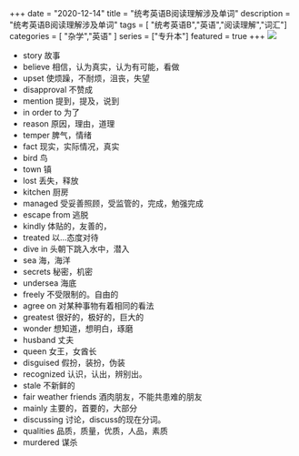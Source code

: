 +++
date = "2020-12-14"
title = "统考英语B阅读理解涉及单词"
description = "统考英语B阅读理解涉及单词"
tags = [ "统考英语B","英语","阅读理解","词汇"]
categories = [
    "杂学","英语"
]
series = ["专升本"]
featured = true
+++
![](https://gitee.com/lalalaxiaowifi/pictures/raw/master/image/%E6%97%A5%E5%B8%B8%E6%90%AC%E7%A0%96%E5%A4%B4.png)

* story 故事
* believe 相信，认为真实，认为有可能，看做
* upset 使烦躁，不耐烦，沮丧，失望
* disapproval 不赞成
* mention 提到，提及，说到
* in order to 为了 
* reason 原因，理由，道理
* temper 脾气，情绪
* fact 现实，实际情况，真实
* bird 鸟
* town 镇
* lost 丢失，释放
* kitchen 厨房
* managed 受妥善照顾，受监管的，完成，勉强完成
* escape from 逃脱
* kindly 体贴的，友善的，
* treated 以...态度对待
* dive in 头朝下跳入水中，潜入
* sea 海，海洋
* secrets 秘密，机密
* undersea 海底
* freely 不受限制的。自由的
* agree on 对某种事物有着相同的看法
* greatest 很好的，极好的，巨大的
* wonder 想知道，想明白，琢磨
* husband 丈夫
* queen 女王，女酋长
* disguised 假扮，装扮，伪装
* recognized 认识，认出，辨别出。
* stale 不新鲜的
* fair weather friends  酒肉朋友，不能共患难的朋友
* mainly 主要的，首要的，大部分
* discussing 讨论，discuss的现在分词。
* qualities 品质，质量，优质，人品，素质
* murdered 谋杀
